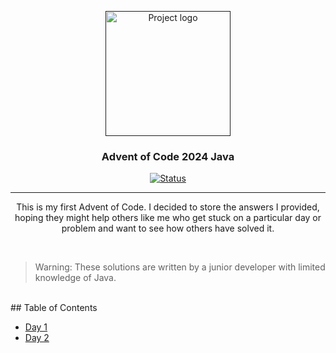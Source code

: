 <p align="center">
  <a href="" rel="noopener">
 <img width=200px height=200px src="https://adventofcode.com/favicon.png" alt="Project logo"></a>
</p>

<h3 align="center">Advent of Code 2024 Java</h3>

<div align="center">

[![Status](https://img.shields.io/badge/status-active-success.svg)]()

</div>

---

<p align="center"> 
This is my first Advent of Code. I decided to store the answers I provided, hoping they might help others like me who get stuck on a particular day or problem and want to see how others have solved it. 
</p><br>


> Warning: These solutions are written by a junior developer with limited knowledge of Java.

<br>
## Table of Contents

- [Day 1](https://github.com/AbdelkrimElAyachi/advent-of-code-2024-java/tree/master/day1)
- [Day 2](https://github.com/AbdelkrimElAyachi/advent-of-code-2024-java/tree/master/day2)


